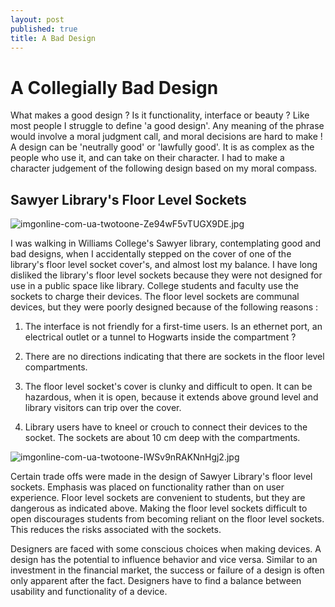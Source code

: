 ```yaml
---
layout: post
published: true
title: A Bad Design
---
```

# **A Collegially Bad Design**

What makes a good design ? Is it functionality, interface or beauty ? Like most people I struggle to define 'a good design'. Any meaning of the phrase would involve a moral judgment call, and moral decisions are hard to make ! A design can be 'neutrally good' or 'lawfully good'. It is as complex as the people who use it, and can take on their character. I had to make a character judgement of the following design based on my moral compass.

## Sawyer Library's Floor Level Sockets

![imgonline-com-ua-twotoone-Ze94wF5vTUGX9DE.jpg]({{site.baseurl}}/img/imgonline-com-ua-twotoone-Ze94wF5vTUGX9DE.jpg)  



I was walking in Williams College's Sawyer library, contemplating good and bad designs, when I accidentally stepped on the cover of one of the library's  floor level socket cover's, and almost lost my balance. I have long disliked the library's floor level sockets because they were not designed for use in a public space like library. College students and faculty use the sockets to charge their devices. The floor level sockets are communal devices, but they were poorly designed because of the following reasons :

1. The interface is not friendly for a first-time users. Is an ethernet port, an electrical outlet or a tunnel to Hogwarts inside the compartment ?

2. There are no directions indicating that there are sockets in the floor level compartments. 

3. The floor level socket's cover is clunky and difficult to open. It can be hazardous, when it is open, because it extends above ground level and library visitors can trip over the cover.

4. Library users have to kneel or crouch to connect their devices to the socket. The sockets are about 10 cm deep with the compartments.  




![imgonline-com-ua-twotoone-IWSv9nRAKNnHgj2.jpg]({{site.baseurl}}/img/imgonline-com-ua-twotoone-IWSv9nRAKNnHgj2.jpg)


Certain trade offs were made in the design of Sawyer Library's floor level sockets. Emphasis was placed on functionality rather than on user experience. Floor level sockets are convenient to students, but they are dangerous as indicated above. Making the floor level sockets difficult to open discourages students from becoming reliant on the floor level sockets. This reduces the risks associated with the sockets. 

Designers are faced with some conscious choices when making devices. A design has the potential to influence behavior and vice versa. Similar to an investment in the financial market, the success or failure of a design is often only apparent after the fact. Designers have to find a balance between usability and functionality of a device.
